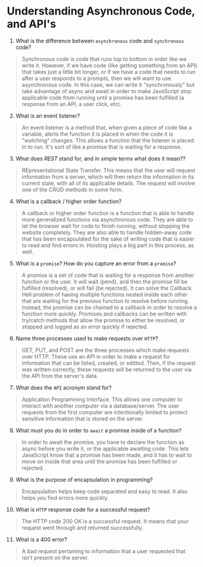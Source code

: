 # Understanding Asynchronous Code, and API's
01. What is the difference between `asynchronous` code and `synchronous` code?

  > Synchronous code is code that runs top to bottom in order like we write it. However, if we have code (like getting something from an API) that takes just a little bit longer, or if we have a code that needs to run after a user responds to a prompts, then we will want to use asynchronous code. In this case, we can write it "synchronously" but take advantage of async and await in order to make JavaScript stop applicable code from running until a promise has been fulfilled (a response from an API, a user click, etc).

02. What is an event listener?

  > An event listener is a method that, when given a piece of code like a variable, alerts the function it is placed in when the code it is "watching" changes. This allows a function that the listener is placed in to run. It's sort of like a promise that is waiting for a response.

03. What does *REST* stand for, and in simple terms what does it mean??

  > REpresentational State Transfer. This means that the user will request information from a server, which will then return the information in its current state, with all of its applicable details. The request will involve one of the CRUD methods in some form.

04. What is a callback / higher order function?

  > A callback or higher order function is a function that is able to handle more generalized functions via asynchronous code. They are able to let the browser wait for code to finish running, without stopping the website completely. They are also able to handle hidden-away code that has been encapsulated for the sake of writing code that is easier to read and find errors in. Hoisting plays a big part in this process, as well.

05. What is a `promise`? How do you capture an error from a `promise`?

  > A promise is a set of code that is waiting for a response from another function or the user. It will wait (pend), and then the promise fill be fulfilled (resolved), or will fail (be rejected). It can solve the Callback Hell problem of having multiple functions nested inside each other that are waiting for the previous function to resolve before running. Instead, the promise can be chained to a callback in order to resolve a function more quickly. Promises and callbacks can be written with try/catch methods that allow the promise to either be resolved, or stopped and logged as an error quickly if rejected.

06. Name three processes used to make requests over `HTTP`?

  > GET, PUT, and POST are the three processes which make requests over HTTP. These use an API in order to make a request for information that can be listed, created, or editted. Then, if the request was written correctly, these requests will be returned to the user via the API from the server's data.

07. What does the `API` acronym stand for?

  > Application Programming Interface. This allows one computer to interact with another computer via a database/server. The user requests from the first computer are intentionally limited to protect sensitive information that is stored on the server.

08. What must you do in order to `await` a promise inside of a function?

  > In order to await the promise, you have to declare the function as async before you write it, or the applicable awaiting code. This lets JavaScript know that a promise has been made, and it has to wait to move on inside that area until the promise has been fulfilled or rejected.

09. What is the purpose of encapsulation in programming?

  > Encapsulation helps keep code separated and easy to read. It also helps you find errors more quickly.

10. What is `HTTP` response code for a successful request?

  > The HTTP code 200 OK is a successful request. It means that your request went through and returned successfully.

11. What is a 400 error?

  > A bad request pertaining to information that a user requested that isn't present on the server. 
